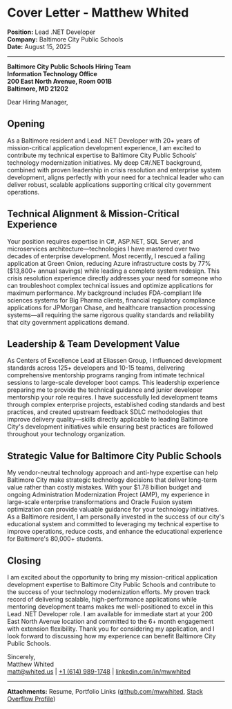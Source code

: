 # Cover Letter - Matthew Whited
**Position:** Lead .NET Developer  
**Company:** Baltimore City Public Schools  
**Date:** August 15, 2025

---

**Baltimore City Public Schools Hiring Team**  
**Information Technology Office**  
**200 East North Avenue, Room 001B**  
**Baltimore, MD 21202**  

Dear Hiring Manager,

## Opening
As a Baltimore resident and Lead .NET Developer with 20+ years of mission-critical application development experience, I am excited to contribute my technical expertise to Baltimore City Public Schools' technology modernization initiatives. My deep C#/.NET background, combined with proven leadership in crisis resolution and enterprise system development, aligns perfectly with your need for a technical leader who can deliver robust, scalable applications supporting critical city government operations.

## Technical Alignment & Mission-Critical Experience
Your position requires expertise in C#, ASP.NET, SQL Server, and microservices architecture—technologies I have mastered over two decades of enterprise development. Most recently, I rescued a failing application at Green Onion, reducing Azure infrastructure costs by 77% ($13,800+ annual savings) while leading a complete system redesign. This crisis resolution experience directly addresses your need for someone who can troubleshoot complex technical issues and optimize applications for maximum performance. My background includes FDA-compliant life sciences systems for Big Pharma clients, financial regulatory compliance applications for JPMorgan Chase, and healthcare transaction processing systems—all requiring the same rigorous quality standards and reliability that city government applications demand.

## Leadership & Team Development Value
As Centers of Excellence Lead at Eliassen Group, I influenced development standards across 125+ developers and 10-15 teams, delivering comprehensive mentorship programs ranging from intimate technical sessions to large-scale developer boot camps. This leadership experience preparing me to provide the technical guidance and junior developer mentorship your role requires. I have successfully led development teams through complex enterprise projects, established coding standards and best practices, and created upstream feedback SDLC methodologies that improve delivery quality—skills directly applicable to leading Baltimore City's development initiatives while ensuring best practices are followed throughout your technology organization.

## Strategic Value for Baltimore City Public Schools
My vendor-neutral technology approach and anti-hype expertise can help Baltimore City make strategic technology decisions that deliver long-term value rather than costly mistakes. With your $1.78 billion budget and ongoing Administration Modernization Project (AMP), my experience in large-scale enterprise transformations and Oracle Fusion system optimization can provide valuable guidance for your technology initiatives. As a Baltimore resident, I am personally invested in the success of our city's educational system and committed to leveraging my technical expertise to improve operations, reduce costs, and enhance the educational experience for Baltimore's 80,000+ students.

## Closing
I am excited about the opportunity to bring my mission-critical application development expertise to Baltimore City Public Schools and contribute to the success of your technology modernization efforts. My proven track record of delivering scalable, high-performance applications while mentoring development teams makes me well-positioned to excel in this Lead .NET Developer role. I am available for immediate start at your 200 East North Avenue location and committed to the 6+ month engagement with extension flexibility. Thank you for considering my application, and I look forward to discussing how my experience can benefit Baltimore City Public Schools.

Sincerely,  
Matthew Whited  
[matt@whited.us](mailto:matt@whited.us) | [+1 (614) 989-1748](tel:+16149891748) | [linkedin.com/in/mwwhited](https://www.linkedin.com/in/mwwhited/)

---

**Attachments:** Resume, Portfolio Links ([github.com/mwwhited](https://github.com/mwwhited), [Stack Overflow Profile](http://stackoverflow.com/users/89586/matthew-whited))